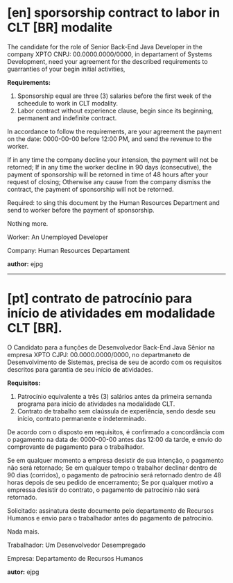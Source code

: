 # [en] sporsorship contract to labor in CLT [BR] modalite

The candidate for the role of Senior Back-End Java Developer in the company XPTO CNPJ: 00.0000.0000/0000, in departament of Systems Development,
need your agreement for the described requirements to guarranties of your begin initial activities,

**Requirements:**
1. Sponsorship equal are three (3) salaries before the first week of the scheedule to work in CLT modality.
2. Labor contract without experience clause, begin since its beginning, permanent and indefinite contract.

In accordance to follow the requirements, are your agreement the payment on the date: 0000-00-00 before 12:00 PM, and send the revenue to the worker.

If in any time the company decline your intension, the payment will not be retorned; If in any time the worker decline in 90 days (consecutive),
the payment of sponsorship will be retorned in time of 48 hours after your request of closing; Otherwise any cause from the company dismiss the contract, 
the payment of sponsorship will not be retorned.

Required: to sing this document by the Human Resources Department and send to worker before the payment of sponsorship.

Nothing more.



Worker: An Unemployed Developer 


Company: Human Resources Departament



**author:** ejpg

---

# [pt] contrato de patrocínio para início de atividades em modalidade CLT [BR].

O Candidato para a funções de Desenvolvedor Back-End Java Sênior na empresa XPTO CJPJ: 00.0000.0000/0000, no departmaneto de Desenvolvimento de Sistemas,
precisa de seu de acordo com os requisitos descritos para garantia de seu início de atividades.

**Requisitos:**
1. Patrocínio equivalente a três (3) salários antes da primeira semanda programa para início de atividades na modalidade CLT.
2. Contrato de trabalho sem claússula de experiência, sendo desde seu início, contrato permanente e indeterminado.

De acordo com o disposto em requisitos, é confirmado a concordância com o pagamento na data de: 0000-00-00 antes das 12:00 da tarde, e envio do comprovante de pagamento para o trabalhador.

Se em qualquer momento a empresa desistir de sua intenção, o pagamento não será retornado; Se em qualquer tempo o trabalhor declinar dentro de 90 dias (corridos),
o pagamento de patrocínio será retornado dentro de 48 horas depois de seu pedido de encerramento; Se por qualquer motivo a empressa desistir do contrato,
o pagamento de patrocínio não será retornado.

Solicitado: assinatura deste documento pelo departamento de Recursos Humanos e envio para o trabalhador antes do pagamento de patrocínio.


Nada mais.



Trabalhador: Um Desenvolvedor Desempregado


Empresa: Departamento de Recursos Humanos



**autor:** ejpg

